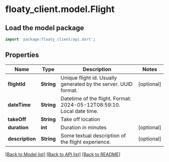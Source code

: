 # floaty_client.model.Flight

## Load the model package
```dart
import 'package:floaty_client/api.dart';
```

## Properties
Name | Type | Description | Notes
------------ | ------------- | ------------- | -------------
**flightId** | **String** | Unique flight id. Usually generated by the server. UUID format. | [optional] 
**dateTime** | **String** | Datetime of the flight. Format: 2024-05-12T08:59:10. Local date time. | 
**takeOff** | **String** | Take off location | 
**duration** | **int** | Duration in minutes | [optional] 
**description** | **String** | Some textual description of the flight experience. | [optional] 

[[Back to Model list]](../README.md#documentation-for-models) [[Back to API list]](../README.md#documentation-for-api-endpoints) [[Back to README]](../README.md)



